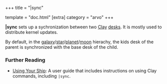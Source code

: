 +++
title = "|sync"

template = "doc.html"
[extra]
category = "arvo"
+++

**|sync** sets up a sychronization between two [Clay](../clay) [desks](../desk). It is mostly used to distribute kernel updates.

By default, in the [galaxy](../galaxy)/[star](../star)/[planet](../planet)/[moon](../moon) hierachy, the kids desk of the parent is synchronized with the base desk of the child.


### Further Reading

- [Using Your Ship](/using/os/filesystem): A user guide that includes instructions on using Clay commands, including `|sync`.
